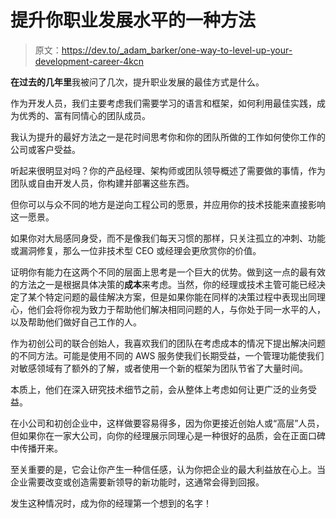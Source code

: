 # 提升你职业发展水平的一种方法

> 原文：<https://dev.to/_adam_barker/one-way-to-level-up-your-development-career-4kcn>

**在过去的几年里**我被问了几次，提升职业发展的最佳方式是什么。

作为开发人员，我们主要考虑我们需要学习的语言和框架，如何利用最佳实践，成为优秀的、富有同情心的团队成员。

我认为提升的最好方法之一是花时间思考你和你的团队所做的工作如何使你工作的公司或客户受益。

听起来很明显对吗？你的产品经理、架构师或团队领导概述了需要做的事情，作为团队或自由开发人员，你构建并部署这些东西。

但你可以与众不同的地方是逆向工程公司的愿景，并应用你的技术技能来直接影响这一愿景。

如果你对大局感同身受，而不是像我们每天习惯的那样，只关注孤立的冲刺、功能或漏洞修复，那么一位非技术型 CEO 或经理会更欣赏你的价值。

证明你有能力在这两个不同的层面上思考是一个巨大的优势。做到这一点的最有效的方法之一是根据具体决策的**成本**来考虑。当然，你的经理或技术主管可能已经决定了某个特定问题的最佳解决方案，但是如果你能在同样的决策过程中表现出同理心，他们会将你视为致力于帮助他们解决相同问题的人，与你处于同一水平的人，以及帮助他们做好自己工作的人。

作为初创公司的联合创始人，我喜欢我们的团队在考虑成本的情况下提出解决问题的不同方法。可能是使用不同的 AWS 服务使我们长期受益，一个管理功能使我们对敏感领域有了额外的了解，或者使用一个新的框架为团队节省了大量时间。

本质上，他们在深入研究技术细节之前，会从整体上考虑如何让更广泛的业务受益。

在小公司和初创企业中，这样做要容易得多，因为你更接近创始人或“高层”人员，但如果你在一家大公司，向你的经理展示同理心是一种很好的品质，会在正面口碑中传播开来。

至关重要的是，它会让你产生一种信任感，认为你把企业的最大利益放在心上。当企业需要改变或创造需要新领导的新功能时，这通常会得到回报。

发生这种情况时，成为你的经理第一个想到的名字！